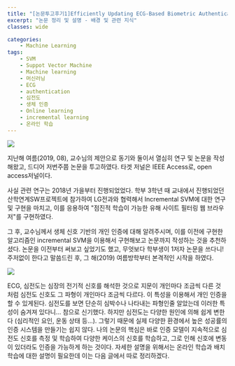 ```yaml
---
title: "[논문투고후기1]Efficiently Updating ECG-Based Biometric Authentication Based on Incremental Learning"
excerpt: "논문 정리 및 설명 - 배경 및 관련 지식"
classes: wide

categories:
    - Machine Learning
tags:
    - SVM
    - Suppot Vector Machine
    - Machine learning
    - 머신러닝
    - ECG
    - authentication
    - 심전도
    - 생체 인증
    - Online learning
    - incremental learning
    - 온라인 학습
---
```


![](https://username-jm.github.io/assets/images/paper_review/1.jpg)

지난해 여름(2019, 08), 교수님의 제안으로 동기와 둘이서 열심히 연구 및 논문을 작성해왔고, 드디어 저번주쯤 논문을 투고하였다. 타겟 저널은 IEEE Access로, open access저널이다. 

사실 관련 연구는 2018년 가을부터 진행되었었다. 학부 3학년 때 교내에서 진행되었던 산학연계SW프로젝트에 참가하여 LG전과와 협력해서 Incremental SVM에 대한 연구 및 구현을 마치고, 이를 응용하여 "점진적 학습이 가능한 유해 사이트 필터링 웹 브라우저"를 구현하였다.

그 후, 교수님께서 생체 신호 기반의 개인 인증에 대해 알려주시며, 이를 이전에 구현한 알고리즘인 incremental SVM을 이용해서 구현해보고 논문까지 작성하는 것을 추천하셨다. 논문을 이전부터 써보고 싶었기도 했고, 무엇보다 학부생이 1저자 논문을 쓰다니! 주저없이 한다고 말씀드린 후, 그 해(2019) 여름방학부터 본격적인 시작을 하였다.

![](https://username-jm.github.io/assets/images/paper_review/3.jpg)

ECG, 심전도는 심장의 전기적 신호를 해석한 것으로 지문이 개인마다 조금씩 다른 것 처럼 심전도 신호도 그 파형이 개인마다 조금씩 다르다. 이 특성을 이용해서 개인 인증을 할 수 있게된다. 심전도를 보면 단순히 심박수나 나타내는 파형인줄 알았는데 이러한 특성이 숨겨져 있다니... 참으로 신기했다. 하지만 심전도는 다양한 원인에 의해 쉽게 변한다 (심리적인 요인, 운동 상태 등...). 그렇기 때문에 실제 다양한 환경에서 높은 성공률의 인증 시스템을 만들기는 쉽지 않다. 나의 논문의 핵심은 바로 인증 모델이 지속적으로 심전도 신호를 측정 및 학습하여 다양한 케이스의 신호를 학습하고, 그로 인해 신호에 변동이 있더라도 인증을 가능하게 하는 것이다. 자세한 설명을 위해서는 온라인 학습과 배치 학습에 대한 설명이 필요한데 이는 다음 글에서 따로 정리하겠다.


